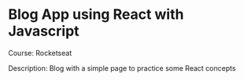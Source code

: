 # Blog App using React with Javascript

Course: Rocketseat

Description:
Blog with a simple page to practice some React concepts
